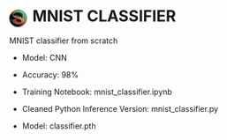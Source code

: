 # <img src="/static/favicon.png" alt="Logo" style="float: left; margin-right: 10px; border-radius:100%;margin-top:5px" />  MNIST CLASSIFIER
MNIST classifier from scratch
* Model: CNN
* Accuracy: 98%

* Training Notebook: mnist_classifier.ipynb
* Cleaned Python Inference Version: mnist_classifier.py

* Model: classifier.pth
